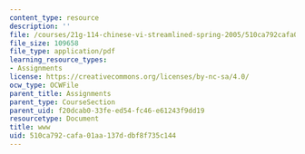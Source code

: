 ```yaml
---
content_type: resource
description: ''
file: /courses/21g-114-chinese-vi-streamlined-spring-2005/510ca792cafa01aa137ddbf8f735c144_MIT21G_114S05_4_06j_2.pdf
file_size: 109658
file_type: application/pdf
learning_resource_types:
- Assignments
license: https://creativecommons.org/licenses/by-nc-sa/4.0/
ocw_type: OCWFile
parent_title: Assignments
parent_type: CourseSection
parent_uid: f20dcab0-33fe-ed54-fc46-e61243f9dd19
resourcetype: Document
title: www
uid: 510ca792-cafa-01aa-137d-dbf8f735c144
---
```

